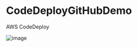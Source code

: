 # CodeDeployGitHubDemo
AWS CodeDeploy

![image](https://user-images.githubusercontent.com/66328966/114621164-38954700-9c61-11eb-9bd5-e8b0f095d25c.png)
